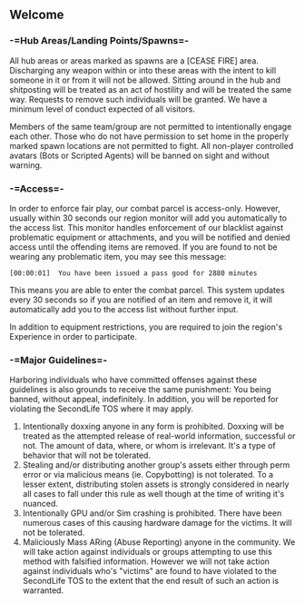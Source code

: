 ## Welcome
### -=Hub Areas/Landing Points/Spawns=-
All hub areas or areas marked as spawns are a [CEASE FIRE] area. Discharging any weapon within or into these areas with the intent to kill someone in it or from it will not be allowed.
Sitting around in the hub and shitposting will be treated as an act of hostility and will be treated the same way. Requests to remove such individuals will be granted. We have a minimum level of conduct expected of all visitors.

Members of the same team/group are not permitted to intentionally engage each other. Those who do not have permission to set home in the properly marked spawn locations are not permitted to fight.
All non-player controlled avatars (Bots or Scripted Agents) will be banned on sight and without warning.

### -=Access=-
In order to enforce fair play, our combat parcel is access-only. However, usually within 30 seconds our region monitor will add you automatically to the access list.
This monitor handles enforcement of our blacklist against problematic equipment or attachments, and you will be notified and denied access until the offending items are removed.
If you are found to not be wearing any problematic item, you may see this message: 
    
    [00:00:01]  You have been issued a pass good for 2880 minutes
    
This means you are able to enter the combat parcel. This system updates every 30 seconds so if you are notified of an item and remove it, it will automatically add you to the access list without further input.

In addition to equipment restrictions, you are required to join the region's Experience in order to participate.

### -=Major Guidelines=-
Harboring individuals who have committed offenses against these guidelines is also grounds to receive the same punishment: You being banned, without appeal, indefinitely. In addition, you will be reported for violating the SecondLife TOS where it may apply.

1. Intentionally doxxing anyone in any form is prohibited. Doxxing will be treated as the attempted release of real-world information, successful or not. The amount of data, where, or whom is irrelevant. It's a type of behavior that will not be tolerated.
2. Stealing and/or distributing another group's assets either through perm error or via malicious means (ie. Copybotting) is not tolerated. To a lesser extent, distributing stolen assets is strongly considered in nearly all cases to fall under this rule as well though at the time of writing it's nuanced.
3. Intentionally GPU and/or Sim crashing is prohibited. There have been numerous cases of this causing hardware damage for the victims. It will not be tolerated.
4. Maliciously Mass ARing (Abuse Reporting) anyone in the community. We will take action against individuals or groups attempting to use this method with falsified information. However we will not take action against individuals who's "victims" are found to have violated to the SecondLife TOS to the extent that the end result of such an action is warranted.
